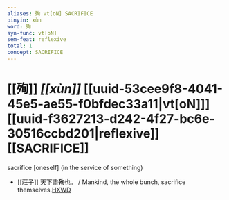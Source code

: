 ```yaml
---
aliases: 殉 vt[oN] SACRIFICE
pinyin: xùn
word: 殉
syn-func: vt[oN]
sem-feat: reflexive
total: 1
concept: SACRIFICE 
---
```

# [[殉]] *[[xùn]]*  [[uuid-53cee9f8-4041-45e5-ae55-f0bfdec33a11|vt[oN]]] [[uuid-f3627213-d242-4f27-bc6e-30516ccbd201|reflexive]] [[SACRIFICE]]
sacrifice [oneself] (in the service of something)
 - [[莊子]] 天下盡**殉**也。
                     / Mankind, the whole bunch, sacrifice themselves.[HXWD](https://hxwd.org/textview.html?location=KR5c0126_tls_008-6a.34)